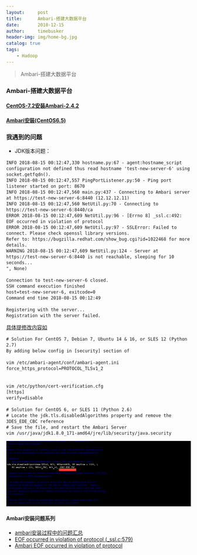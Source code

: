 ```yaml
---
layout:     post
title:      Ambari-搭建大数据平台 
date:       2018-12-15
author:     timebusker
header-img: img/home-bg.jpg
catalog: true
tags:
    - Hadoop
---
```


> Ambari-搭建大数据平台

### Ambari-搭建大数据平台  
#### [CentOS-7.2安装Ambari-2.4.2](https://www.cnblogs.com/boyzgw/p/6525313.html)
#### [Ambari安装(CentOS6.5)](https://www.cnblogs.com/zlslch/p/6629235.html)

### 我遇到的问题   
- JDK版本问题：    

```   
INFO 2018-08-15 00:12:47,330 hostname.py:67 - agent:hostname_script configuration not defined thus read hostname 'test-new-server-6' using socket.getfqdn().
INFO 2018-08-15 00:12:47,557 PingPortListener.py:50 - Ping port listener started on port: 8670
INFO 2018-08-15 00:12:47,560 main.py:437 - Connecting to Ambari server at https://test-new-server-6:8440 (12.12.12.11)
INFO 2018-08-15 00:12:47,560 NetUtil.py:70 - Connecting to https://test-new-server-6:8440/ca
ERROR 2018-08-15 00:12:47,609 NetUtil.py:96 - [Errno 8] _ssl.c:492: EOF occurred in violation of protocol
ERROR 2018-08-15 00:12:47,609 NetUtil.py:97 - SSLError: Failed to connect. Please check openssl library versions. 
Refer to: https://bugzilla.redhat.com/show_bug.cgi?id=1022468 for more details.
WARNING 2018-08-15 00:12:47,609 NetUtil.py:124 - Server at https://test-new-server-6:8440 is not reachable, sleeping for 10 seconds...
", None)

Connection to test-new-server-6 closed.
SSH command execution finished
host=test-new-server-6, exitcode=0
Command end time 2018-08-15 00:12:49

Registering with the server...
Registration with the server failed.   
```      

[具体提修改内容如](https://community.hortonworks.com/articles/188269/javapython-updates-and-ambari-agent-tls-settings.html)     

```     
# Solution For CentOS 7, Debian 7, Ubuntu 14 & 16, or SLES 12 (Python 2.7)
By adding below config in [security] section of

vim /etc/ambari-agent/conf/ambari-agent.ini
force_https_protocol=PROTOCOL_TLSv1_2


vim /etc/python/cert-verification.cfg 
[https] 
verify=disable

# Solution for CentOS 6, or SLES 11 (Python 2.6)
# Locate the jdk.tls.disabledAlgorithms property and remove the 3DES_EDE_CBC reference
# Save the file, and restart the Ambari Server
vim /usr/java/jdk1.8.0_171-amd64/jre/lib/security/java.security
```    

![image](img/older/hadoop/ambari/1.png)    

#### Ambari安装问题系列   
- [ambari安装过程中的问题汇总](https://www.cnblogs.com/6tian/p/4277808.html)
- [EOF occurred in violation of protocol (_ssl.c:579)](https://blog.csdn.net/qq_24400639/article/details/80535823 )
- [Ambari EOF occurred in violation of protocol](https://my.oschina.net/aubao/blog/1920933) 